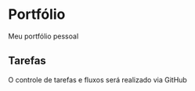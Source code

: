 # Portfólio
Meu portfólio pessoal

## Tarefas
 O controle de tarefas e fluxos será realizado via GitHub